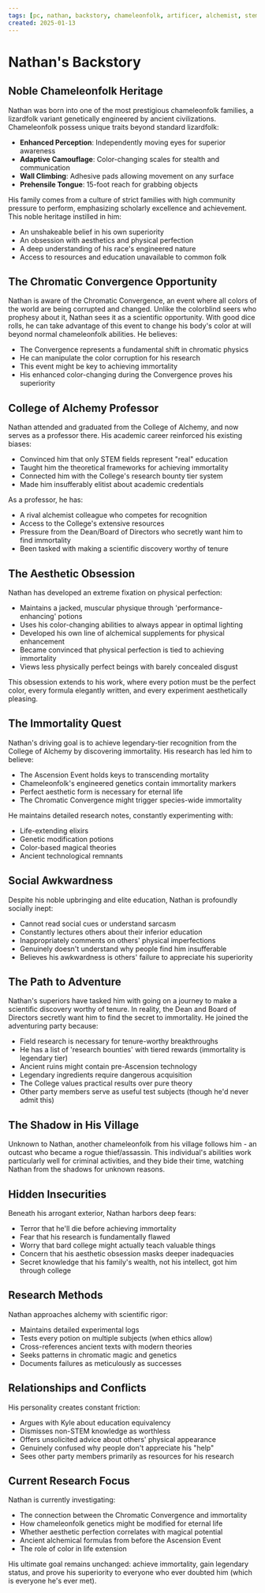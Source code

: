 ```yaml
---
tags: [pc, nathan, backstory, chameleonfolk, artificer, alchemist, stem, immortality, noble]
created: 2025-01-13
---
```


# Nathan's Backstory

## Noble Chameleonfolk Heritage
Nathan was born into one of the most prestigious chameleonfolk families, a lizardfolk variant genetically engineered by ancient civilizations. Chameleonfolk possess unique traits beyond standard lizardfolk:
- **Enhanced Perception**: Independently moving eyes for superior awareness
- **Adaptive Camouflage**: Color-changing scales for stealth and communication
- **Wall Climbing**: Adhesive pads allowing movement on any surface
- **Prehensile Tongue**: 15-foot reach for grabbing objects

His family comes from a culture of strict families with high community pressure to perform, emphasizing scholarly excellence and achievement. This noble heritage instilled in him:
- An unshakeable belief in his own superiority
- An obsession with aesthetics and physical perfection
- A deep understanding of his race's engineered nature
- Access to resources and education unavailable to common folk

## The Chromatic Convergence Opportunity
Nathan is aware of the Chromatic Convergence, an event where all colors of the world are being corrupted and changed. Unlike the colorblind seers who prophesy about it, Nathan sees it as a scientific opportunity. With good dice rolls, he can take advantage of this event to change his body's color at will beyond normal chameleonfolk abilities. He believes:
- The Convergence represents a fundamental shift in chromatic physics
- He can manipulate the color corruption for his research
- This event might be key to achieving immortality
- His enhanced color-changing during the Convergence proves his superiority

## College of Alchemy Professor
Nathan attended and graduated from the College of Alchemy, and now serves as a professor there. His academic career reinforced his existing biases:
- Convinced him that only STEM fields represent "real" education
- Taught him the theoretical frameworks for achieving immortality
- Connected him with the College's research bounty tier system
- Made him insufferably elitist about academic credentials

As a professor, he has:
- A rival alchemist colleague who competes for recognition
- Access to the College's extensive resources
- Pressure from the Dean/Board of Directors who secretly want him to find immortality
- Been tasked with making a scientific discovery worthy of tenure

## The Aesthetic Obsession
Nathan has developed an extreme fixation on physical perfection:
- Maintains a jacked, muscular physique through 'performance-enhancing' potions
- Uses his color-changing abilities to always appear in optimal lighting
- Developed his own line of alchemical supplements for physical enhancement
- Became convinced that physical perfection is tied to achieving immortality
- Views less physically perfect beings with barely concealed disgust

This obsession extends to his work, where every potion must be the perfect color, every formula elegantly written, and every experiment aesthetically pleasing.

## The Immortality Quest
Nathan's driving goal is to achieve legendary-tier recognition from the College of Alchemy by discovering immortality. His research has led him to believe:
- The Ascension Event holds keys to transcending mortality
- Chameleonfolk's engineered genetics contain immortality markers
- Perfect aesthetic form is necessary for eternal life
- The Chromatic Convergence might trigger species-wide immortality

He maintains detailed research notes, constantly experimenting with:
- Life-extending elixirs
- Genetic modification potions
- Color-based magical theories
- Ancient technological remnants

## Social Awkwardness
Despite his noble upbringing and elite education, Nathan is profoundly socially inept:
- Cannot read social cues or understand sarcasm
- Constantly lectures others about their inferior education
- Inappropriately comments on others' physical imperfections
- Genuinely doesn't understand why people find him insufferable
- Believes his awkwardness is others' failure to appreciate his superiority

## The Path to Adventure
Nathan's superiors have tasked him with going on a journey to make a scientific discovery worthy of tenure. In reality, the Dean and Board of Directors secretly want him to find the secret to immortality. He joined the adventuring party because:
- Field research is necessary for tenure-worthy breakthroughs
- He has a list of 'research bounties' with tiered rewards (immortality is legendary tier)
- Ancient ruins might contain pre-Ascension technology
- Legendary ingredients require dangerous acquisition
- The College values practical results over pure theory
- Other party members serve as useful test subjects (though he'd never admit this)

## The Shadow in His Village
Unknown to Nathan, another chameleonfolk from his village follows him - an outcast who became a rogue thief/assassin. This individual's abilities work particularly well for criminal activities, and they bide their time, watching Nathan from the shadows for unknown reasons.

## Hidden Insecurities
Beneath his arrogant exterior, Nathan harbors deep fears:
- Terror that he'll die before achieving immortality
- Fear that his research is fundamentally flawed
- Worry that bard college might actually teach valuable things
- Concern that his aesthetic obsession masks deeper inadequacies
- Secret knowledge that his family's wealth, not his intellect, got him through college

## Research Methods
Nathan approaches alchemy with scientific rigor:
- Maintains detailed experimental logs
- Tests every potion on multiple subjects (when ethics allow)
- Cross-references ancient texts with modern theories
- Seeks patterns in chromatic magic and genetics
- Documents failures as meticulously as successes

## Relationships and Conflicts
His personality creates constant friction:
- Argues with Kyle about education equivalency
- Dismisses non-STEM knowledge as worthless
- Offers unsolicited advice about others' physical appearance
- Genuinely confused why people don't appreciate his "help"
- Sees other party members primarily as resources for his research

## Current Research Focus
Nathan is currently investigating:
- The connection between the Chromatic Convergence and immortality
- How chameleonfolk genetics might be modified for eternal life
- Whether aesthetic perfection correlates with magical potential
- Ancient alchemical formulas from before the Ascension Event
- The role of color in life extension

His ultimate goal remains unchanged: achieve immortality, gain legendary status, and prove his superiority to everyone who ever doubted him (which is everyone he's ever met).